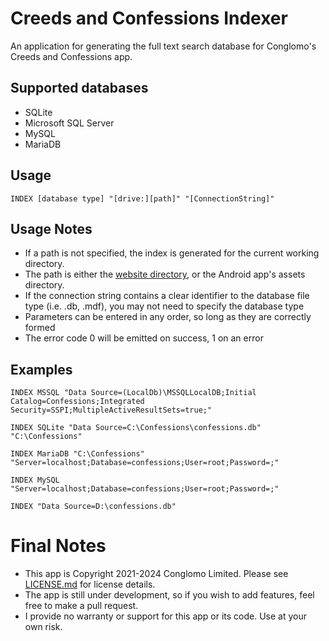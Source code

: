 # Creeds and Confessions Indexer
An application for generating the full text search database for Conglomo's Creeds and Confessions app.

## Supported databases

* SQLite
* Microsoft SQL Server
* MySQL
* MariaDB

## Usage

`INDEX [database type] "[drive:][path]" "[ConnectionString]"`

## Usage Notes
 * If a path is not specified, the index is generated for the current working directory.
 * The path is either the [website directory](https://github.com/pmachapman/Confessions), or the Android app's assets directory.
 * If the connection string contains a clear identifier to the database file type (i.e. .db, .mdf), you may not need to specify the database type
 * Parameters can be entered in any order, so long as they are correctly formed
 * The error code 0 will be emitted on success, 1 on an error

## Examples

`INDEX MSSQL "Data Source=(LocalDb)\MSSQLLocalDB;Initial Catalog=Confessions;Integrated Security=SSPI;MultipleActiveResultSets=true;"`

`INDEX SQLite "Data Source=C:\Confessions\confessions.db" "C:\Confessions"`

`INDEX MariaDB "C:\Confessions" "Server=localhost;Database=confessions;User=root;Password=;"`

`INDEX MySQL "Server=localhost;Database=confessions;User=root;Password=;"`

`INDEX "Data Source=D:\confessions.db"`

# Final Notes

 * This app is Copyright 2021-2024 Conglomo Limited. Please see [LICENSE.md](LICENSE.md) for license details.
 * The app is still under development, so if you wish to add features, feel free to make a pull request.
 * I provide no warranty or support for this app or its code. Use at your own risk.